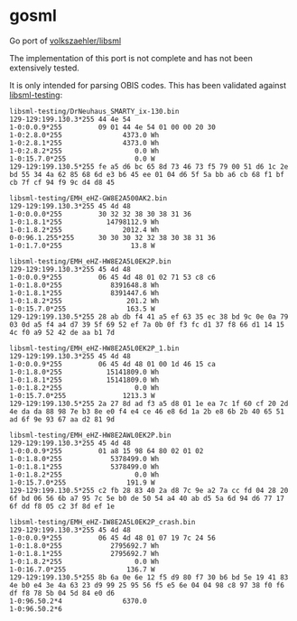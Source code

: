 # gosml

Go port of [volkszaehler/libsml](https://github.com/volkszaehler/libsml)

The implementation of this port is not complete and has not been extensively tested. 

It is only intended for parsing OBIS codes. This has been validated against 
[libsml-testing](https://github.com/devZer0/libsml-testing):

    libsml-testing/DrNeuhaus_SMARTY_ix-130.bin
    129-129:199.130.3*255 44 4e 54
    1-0:0.0.9*255         09 01 44 4e 54 01 00 00 20 30
    1-0:2.8.0*255               4373.0 Wh
    1-0:2.8.1*255               4373.0 Wh
    1-0:2.8.2*255                  0.0 Wh
    1-0:15.7.0*255                 0.0 W
    129-129:199.130.5*255 fe a5 d6 bc 65 8d 73 46 73 f5 79 00 51 d6 1c 2e bd 55 34 4a 62 85 68 6d e3 b6 45 ee 01 04 d6 5f 5a bb a6 cb 68 f1 bf cb 7f cf 94 f9 9c d4 d8 45

    libsml-testing/EMH_eHZ-GW8E2A500AK2.bin
    129-129:199.130.3*255 45 4d 48
    1-0:0.0.0*255         30 32 32 38 30 38 31 36
    1-0:1.8.1*255           14798112.9 Wh
    1-0:1.8.2*255               2012.4 Wh
    0-0:96.1.255*255      30 30 30 32 32 38 30 38 31 36
    1-0:1.7.0*255                 13.8 W

    libsml-testing/EMH_eHZ-HW8E2A5L0EK2P.bin
    129-129:199.130.3*255 45 4d 48
    1-0:0.0.9*255         06 45 4d 48 01 02 71 53 c8 c6
    1-0:1.8.0*255            8391648.8 Wh
    1-0:1.8.1*255            8391447.6 Wh
    1-0:1.8.2*255                201.2 Wh
    1-0:15.7.0*255               163.5 W
    129-129:199.130.5*255 28 ab db f4 41 a5 ef 63 35 ec 38 bd 9c 0e 0a 79 03 0d a5 f4 a4 d7 39 5f 69 52 ef 7a 0b 0f f3 fc d1 37 f8 66 d1 14 15 4c f0 a9 52 42 de aa b1 7d

    libsml-testing/EMH_eHZ-HW8E2A5L0EK2P_1.bin
    129-129:199.130.3*255 45 4d 48
    1-0:0.0.9*255         06 45 4d 48 01 00 1d 46 15 ca
    1-0:1.8.0*255           15141809.0 Wh
    1-0:1.8.1*255           15141809.0 Wh
    1-0:1.8.2*255                  0.0 Wh
    1-0:15.7.0*255              1213.3 W
    129-129:199.130.5*255 2a 27 8d ad f3 a5 d8 01 1e ea 7c 1f 60 cf 20 2d 4e da da 88 98 7e b3 8e e0 f4 e4 ce 46 e8 6d 1a 2b e8 6b 2b 40 65 51 ad 6f 9e 93 67 aa d2 81 9d

    libsml-testing/EMH_eHZ-HW8E2AWL0EK2P.bin
    129-129:199.130.3*255 45 4d 48
    1-0:0.0.9*255         01 a8 15 98 64 80 02 01 02
    1-0:1.8.0*255            5378499.0 Wh
    1-0:1.8.1*255            5378499.0 Wh
    1-0:1.8.2*255                  0.0 Wh
    1-0:15.7.0*255               191.9 W
    129-129:199.130.5*255 c2 fb 28 83 40 2a d8 7c 9e a2 7a cc fd 04 28 20 6f bd 06 56 6b a7 95 7c 5e b0 de 50 54 a4 40 ab d5 5a 6d 94 d6 77 17 6f dd f8 05 c2 3f 8d ef 1e

    libsml-testing/EMH_eHZ-IW8E2A5L0EK2P_crash.bin
    129-129:199.130.3*255 45 4d 48
    1-0:0.0.9*255         06 45 4d 48 01 07 19 7c 24 56
    1-0:1.8.0*255            2795692.7 Wh
    1-0:1.8.1*255            2795692.7 Wh
    1-0:1.8.2*255                  0.0 Wh
    1-0:16.7.0*255               136.7 W
    129-129:199.130.5*255 8b 6a 0e 6e 12 f5 d9 80 f7 30 b6 bd 5e 19 41 83 4e b0 e4 3e 4a 63 23 d9 99 25 95 56 f5 e5 6e 04 04 98 c8 97 38 f0 f6 df f8 78 5b 04 5d 84 e0 d6
    1-0:96.50.2*4               6370.0
    1-0:96.50.2*6

